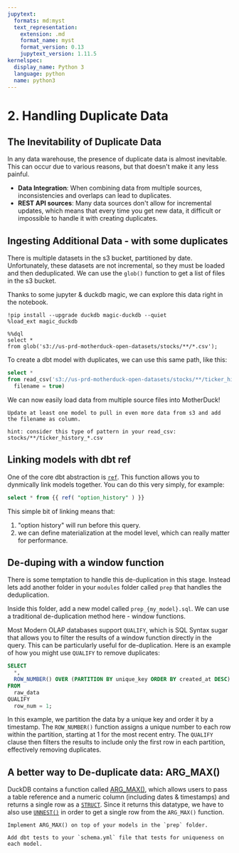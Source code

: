 ```yaml
---
jupytext:
  formats: md:myst
  text_representation:
    extension: .md
    format_name: myst
    format_version: 0.13
    jupytext_version: 1.11.5
kernelspec:
  display_name: Python 3
  language: python
  name: python3
---
```


# 2. Handling Duplicate Data

## The Inevitability of Duplicate Data

In any data warehouse, the presence of duplicate data is almost inevitable. This can occur due to various reasons, but that doesn't make it any less painful.

- **Data Integration**: When combining data from multiple sources, inconsistencies and overlaps can lead to duplicates.
- **REST API sources**: Many data sources don't allow for incremental updates, which means that every time you get new data, it difficult or impossible to handle it with creating duplicates.

## Ingesting Additional Data - with some duplicates

There is multiple datasets in the s3 bucket, partitioned by date. Unfortunately, these datasets are not incremental, so they must be loaded and then deduplicated. We can use the `glob()` function to get a list of files in the s3 bucket.

Thanks to some jupyter & duckdb magic, we can explore this data right in the notebook.

```{code-cell}
!pip install --upgrade duckdb magic-duckdb --quiet
%load_ext magic_duckdb
```

```{code-cell}
%%dql
select * 
from glob('s3://us-prd-motherduck-open-datasets/stocks/**/*.csv');
```

To create a dbt model with duplicates, we can use this same path, like this:

```sql
select *
from read_csv('s3://us-prd-motherduck-open-datasets/stocks/**/ticker_history_*.csv',
  filename = true)
```

We can now easily load data from multiple source files into MotherDuck!

```{admonition} Exercise 2.1
Update at least one model to pull in even more data from s3 and add the filename as column.

hint: consider this type of pattern in your read_csv: stocks/**/ticker_history_*.csv
```

## Linking models with dbt ref

One of the core dbt abstraction is [`ref`](https://docs.getdbt.com/reference/dbt-jinja-functions/ref). This function allows you to dynmically link models together. You can do this very simply, for example:

```sql
select * from {{ ref( "option_history" ) }}
```

This simple bit of linking means that:
1. "option history" will run before this query.
2. we can define materialization at the model level, which can really matter for performance.

## De-duping with a window function

There is some temptation to handle this de-duplication in this stage. Instead lets add another folder in your `modules` folder called `prep` that handles the deduplication.

Inside this folder, add a new model called `prep_{my_model}.sql`. We can use a traditional de-duplication method here - window functions.

Most Modern OLAP databases support `QUALIFY`, which is SQL Syntax sugar that allows you to filter the results of a window function directly in the query. This can be particularly useful for de-duplication. Here is an example of how you might use `QUALIFY` to remove duplicates:

```sql
SELECT
  *,
  ROW_NUMBER() OVER (PARTITION BY unique_key ORDER BY created_at DESC) AS row_num
FROM
  raw_data
QUALIFY
  row_num = 1;
```

In this example, we partition the data by a unique key and order it by a timestamp. The `ROW_NUMBER()` function assigns a unique number to each row within the partition, starting at 1 for the most recent entry. The `QUALIFY` clause then filters the results to include only the first row in each partition, effectively removing duplicates.

## A better way to De-duplicate data: ARG_MAX()

DuckDB contains a function called [ARG_MAX()](https://duckdb.org/docs/sql/functions/aggregates.html#arg_maxarg-val), which allows users to pass a table reference and a numeric column (including dates & timestamps) and returns a single row as a [`STRUCT`](https://www.w3schools.com/c/c_structs.php). Since it returns this datatype, we have to also use [`UNNEST()`](https://duckdb.org/docs/sql/query_syntax/unnest.html) in order to get a single row from the `ARG_MAX()` function.

```{admonition} Exercise 2.2
Implement ARG_MAX() on top of your models in the `prep` folder.
```

```{admonition} Exercise 2.3
Add dbt tests to your `schema.yml` file that tests for uniqueness on each model.
```

